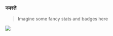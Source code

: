 ### नमस्ते 

>  Imagine some fancy stats and badges here

![](https://komarev.com/ghpvc/?username=ankurk91) 

